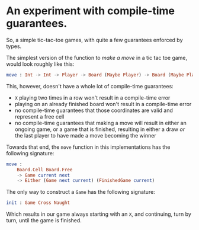 # An experiment with compile-time guarantees.

So, a simple tic-tac-toe games, with quite a few guarantees enforced by types.

The simplest version of the function to _make a move_ in a tic tac toe game,
would look roughly like this:

```elm
move : Int -> Int -> Player -> Board (Maybe Player) -> Board (Maybe Player)
```

This, however, doesn't have a whole lot of compile-time guarantees:

- `X` playing two times in a row won't result in a compile-time error
- playing on an already finished board won't result in a compile-time error
- no compile-time guarantees that those coordinates are valid and represent a
free cell
- no compile-time guarantees that making a move will result in either an ongoing
 game, or a game that is finished, resulting in either a draw _or_ the last
 player to have made a move becoming the winner

Towards that end, the `move` function in this implementations has the following
signature:

```elm
move :
    Board.Cell Board.Free
    -> Game current next
    -> Either (Game next current) (FinishedGame current)
```

The only way to construct a `Game` has the following signature:

```elm
init : Game Cross Naught
```

Which results in our game always starting with an `X`, and continuing, turn by
turn, until the game is finished.
